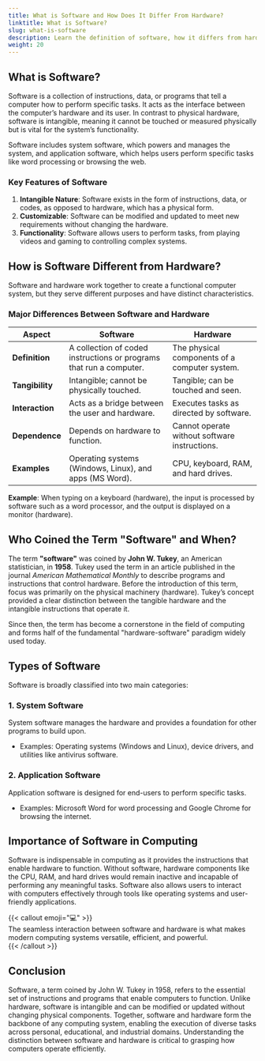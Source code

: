 ```yaml
---
title: What is Software and How Does It Differ From Hardware?
linktitle: What is Software?
slug: what-is-software
description: Learn the definition of software, how it differs from hardware, and who coined the term software, along with modern software examples.
weight: 20
---
```


## What is Software?

Software is a collection of instructions, data, or programs that tell a computer how to perform specific tasks. It acts as the interface between the computer’s hardware and its user. In contrast to physical hardware, software is intangible, meaning it cannot be touched or measured physically but is vital for the system’s functionality.

Software includes system software, which powers and manages the system, and application software, which helps users perform specific tasks like word processing or browsing the web.

### Key Features of Software

1. **Intangible Nature**: Software exists in the form of instructions, data, or codes, as opposed to hardware, which has a physical form.
2. **Customizable**: Software can be modified and updated to meet new requirements without changing the hardware.
3. **Functionality**: Software allows users to perform tasks, from playing videos and gaming to controlling complex systems.

## How is Software Different from Hardware?

Software and hardware work together to create a functional computer system, but they serve different purposes and have distinct characteristics.

### Major Differences Between Software and Hardware

| **Aspect**      | **Software**                                                        | **Hardware**                                  |
| --------------- | ------------------------------------------------------------------- | --------------------------------------------- |
| **Definition**  | A collection of coded instructions or programs that run a computer. | The physical components of a computer system. |
| **Tangibility** | Intangible; cannot be physically touched.                           | Tangible; can be touched and seen.            |
| **Interaction** | Acts as a bridge between the user and hardware.                     | Executes tasks as directed by software.       |
| **Dependence**  | Depends on hardware to function.                                    | Cannot operate without software instructions. |
| **Examples**    | Operating systems (Windows, Linux), and apps (MS Word).             | CPU, keyboard, RAM, and hard drives.          |

**Example**: When typing on a keyboard (hardware), the input is processed by software such as a word processor, and the output is displayed on a monitor (hardware).

## Who Coined the Term "Software" and When?

The term **"software"** was coined by **John W. Tukey**, an American statistician, in **1958**. Tukey used the term in an article published in the journal _American Mathematical Monthly_ to describe programs and instructions that control hardware. Before the introduction of this term, focus was primarily on the physical machinery (hardware). Tukey’s concept provided a clear distinction between the tangible hardware and the intangible instructions that operate it.

Since then, the term has become a cornerstone in the field of computing and forms half of the fundamental "hardware-software" paradigm widely used today.

## Types of Software

Software is broadly classified into two main categories:

### 1. **System Software**

System software manages the hardware and provides a foundation for other programs to build upon.

- Examples: Operating systems (Windows and Linux), device drivers, and utilities like antivirus software.

### 2. **Application Software**

Application software is designed for end-users to perform specific tasks.

- Examples: Microsoft Word for word processing and Google Chrome for browsing the internet.

## Importance of Software in Computing

Software is indispensable in computing as it provides the instructions that enable hardware to function. Without software, hardware components like the CPU, RAM, and hard drives would remain inactive and incapable of performing any meaningful tasks. Software also allows users to interact with computers effectively through tools like operating systems and user-friendly applications.

{{< callout emoji="💻" >}}  
 The seamless interaction between software and hardware is what makes modern computing systems versatile, efficient, and powerful.  
{{< /callout >}}

## Conclusion

Software, a term coined by John W. Tukey in 1958, refers to the essential set of instructions and programs that enable computers to function. Unlike hardware, software is intangible and can be modified or updated without changing physical components. Together, software and hardware form the backbone of any computing system, enabling the execution of diverse tasks across personal, educational, and industrial domains. Understanding the distinction between software and hardware is critical to grasping how computers operate efficiently.
